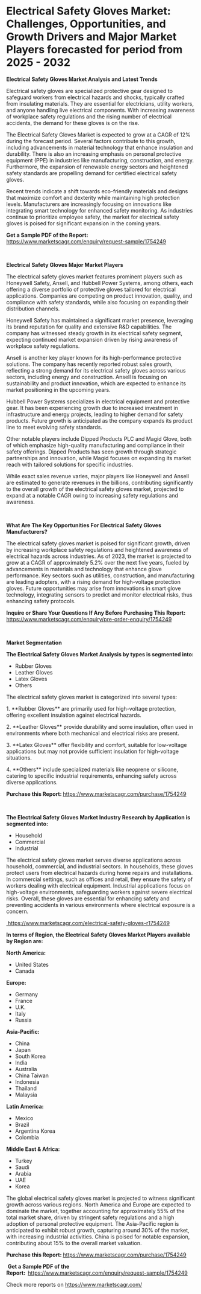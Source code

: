 <p><h1>Electrical Safety Gloves Market: Challenges, Opportunities, and Growth Drivers and Major Market Players forecasted for period from 2025 - 2032</h1></p><p><strong>Electrical Safety Gloves Market Analysis and Latest Trends</strong></p>
<p><p>Electrical safety gloves are specialized protective gear designed to safeguard workers from electrical hazards and shocks, typically crafted from insulating materials. They are essential for electricians, utility workers, and anyone handling live electrical components. With increasing awareness of workplace safety regulations and the rising number of electrical accidents, the demand for these gloves is on the rise.</p><p>The Electrical Safety Gloves Market is expected to grow at a CAGR of 12% during the forecast period. Several factors contribute to this growth, including advancements in material technology that enhance insulation and durability. There is also an increasing emphasis on personal protective equipment (PPE) in industries like manufacturing, construction, and energy. Furthermore, the expansion of renewable energy sectors and heightened safety standards are propelling demand for certified electrical safety gloves. </p><p>Recent trends indicate a shift towards eco-friendly materials and designs that maximize comfort and dexterity while maintaining high protection levels. Manufacturers are increasingly focusing on innovations like integrating smart technology for enhanced safety monitoring. As industries continue to prioritize employee safety, the market for electrical safety gloves is poised for significant expansion in the coming years.</p></p>
<p><strong>Get a Sample PDF of the Report:&nbsp;</strong> <a href="https://www.marketscagr.com/enquiry/request-sample/1754249?utm_campaign=1909&utm_medium=2&utm_source=Github&utm_content=ia&utm_term=07022025&utm_id=electrical-safety-gloves">https://www.marketscagr.com/enquiry/request-sample/1754249</a></p>
<p>&nbsp;</p>
<p><strong>Electrical Safety Gloves Major Market Players</strong></p>
<p><p>The electrical safety gloves market features prominent players such as Honeywell Safety, Ansell, and Hubbell Power Systems, among others, each offering a diverse portfolio of protective gloves tailored for electrical applications. Companies are competing on product innovation, quality, and compliance with safety standards, while also focusing on expanding their distribution channels.</p><p>Honeywell Safety has maintained a significant market presence, leveraging its brand reputation for quality and extensive R&D capabilities. The company has witnessed steady growth in its electrical safety segment, expecting continued market expansion driven by rising awareness of workplace safety regulations.</p><p>Ansell is another key player known for its high-performance protective solutions. The company has recently reported robust sales growth, reflecting a strong demand for its electrical safety gloves across various sectors, including energy and construction. Ansell is focusing on sustainability and product innovation, which are expected to enhance its market positioning in the upcoming years.</p><p>Hubbell Power Systems specializes in electrical equipment and protective gear. It has been experiencing growth due to increased investment in infrastructure and energy projects, leading to higher demand for safety products. Future growth is anticipated as the company expands its product line to meet evolving safety standards.</p><p>Other notable players include Dipped Products PLC and Magid Glove, both of which emphasize high-quality manufacturing and compliance in their safety offerings. Dipped Products has seen growth through strategic partnerships and innovation, while Magid focuses on expanding its market reach with tailored solutions for specific industries.</p><p>While exact sales revenue varies, major players like Honeywell and Ansell are estimated to generate revenues in the billions, contributing significantly to the overall growth of the electrical safety gloves market, projected to expand at a notable CAGR owing to increasing safety regulations and awareness.</p></p>
<p>&nbsp;</p>
<p><strong>What Are The Key Opportunities For Electrical Safety Gloves Manufacturers?</strong></p>
<p><p>The electrical safety gloves market is poised for significant growth, driven by increasing workplace safety regulations and heightened awareness of electrical hazards across industries. As of 2023, the market is projected to grow at a CAGR of approximately 5.2% over the next five years, fueled by advancements in materials and technology that enhance glove performance. Key sectors such as utilities, construction, and manufacturing are leading adopters, with a rising demand for high-voltage protection gloves. Future opportunities may arise from innovations in smart glove technology, integrating sensors to predict and monitor electrical risks, thus enhancing safety protocols.</p></p>
<p><strong>Inquire or Share Your Questions If Any Before Purchasing This Report:</strong> <a href="https://www.marketscagr.com/enquiry/pre-order-enquiry/1754249?utm_campaign=1909&utm_medium=2&utm_source=Github&utm_content=ia&utm_term=07022025&utm_id=electrical-safety-gloves">https://www.marketscagr.com/enquiry/pre-order-enquiry/1754249</a></p>
<p>&nbsp;</p>
<p><strong>Market Segmentation</strong></p>
<p><strong>The Electrical Safety Gloves Market Analysis by types is segmented into:</strong></p>
<p><ul><li>Rubber Gloves</li><li>Leather Gloves</li><li>Latex Gloves</li><li>Others</li></ul></p>
<p><p>The electrical safety gloves market is categorized into several types: </p><p>1. **Rubber Gloves** are primarily used for high-voltage protection, offering excellent insulation against electrical hazards.</p><p>2. **Leather Gloves** provide durability and some insulation, often used in environments where both mechanical and electrical risks are present.</p><p>3. **Latex Gloves** offer flexibility and comfort, suitable for low-voltage applications but may not provide sufficient insulation for high-voltage situations.</p><p>4. **Others** include specialized materials like neoprene or silicone, catering to specific industrial requirements, enhancing safety across diverse applications.</p></p>
<p><strong>Purchase this Report:&nbsp;</strong><a href="https://www.marketscagr.com/purchase/1754249?utm_campaign=1909&utm_medium=2&utm_source=Github&utm_content=ia&utm_term=07022025&utm_id=electrical-safety-gloves">https://www.marketscagr.com/purchase/1754249</a></p>
<p>&nbsp;</p>
<p><strong>The Electrical Safety Gloves Market Industry Research by Application is segmented into:</strong></p>
<p><ul><li>Household</li><li>Commercial</li><li>Industrial</li></ul></p>
<p><p>The electrical safety gloves market serves diverse applications across household, commercial, and industrial sectors. In households, these gloves protect users from electrical hazards during home repairs and installations. In commercial settings, such as offices and retail, they ensure the safety of workers dealing with electrical equipment. Industrial applications focus on high-voltage environments, safeguarding workers against severe electrical risks. Overall, these gloves are essential for enhancing safety and preventing accidents in various environments where electrical exposure is a concern.</p></p>
<p><a href="https://www.marketscagr.com/electrical-safety-gloves-r1754249?utm_campaign=1909&utm_medium=2&utm_source=Github&utm_content=ia&utm_term=07022025&utm_id=electrical-safety-gloves">&nbsp;https://www.marketscagr.com/electrical-safety-gloves-r1754249</a></p>
<p><strong>In terms of Region, the Electrical Safety Gloves Market Players available by Region are:</strong></p>
<p>
    <p> <strong> North America: </strong>
        <ul>
            <li>United States</li>
            <li>Canada</li>
        </ul>
        </p> 
    <p> <strong> Europe: </strong>
        <ul>
            <li>Germany</li>
            <li>France</li>
            <li>U.K.</li>
            <li>Italy</li>
            <li>Russia</li>
        </ul>
        </p> 
    <p> <strong> Asia-Pacific: </strong>
        <ul>
            <li>China</li>
            <li>Japan</li>
            <li>South Korea</li>
            <li>India</li>
            <li>Australia</li>
            <li>China Taiwan</li>
            <li>Indonesia</li>
            <li>Thailand</li>
            <li>Malaysia</li>
        </ul>
        </p> 
    <p> <strong> Latin America: </strong>
        <ul>
            <li>Mexico</li>
            <li>Brazil</li>
            <li>Argentina Korea</li>
            <li>Colombia</li>
        </ul>
        </p> 
    <p> <strong> Middle East & Africa: </strong>
        <ul>
            <li>Turkey</li>
            <li>Saudi</li>
            <li>Arabia</li>
            <li>UAE</li>
            <li>Korea</li>
        </ul>
    </p>
    </p>
<p><p>The global electrical safety gloves market is projected to witness significant growth across various regions. North America and Europe are expected to dominate the market, together accounting for approximately 55% of the total market share, driven by stringent safety regulations and a high adoption of personal protective equipment. The Asia-Pacific region is anticipated to exhibit robust growth, capturing around 30% of the market, with increasing industrial activities. China is poised for notable expansion, contributing about 15% to the overall market valuation.</p></p>
<p><strong>Purchase this Report: </strong><a href="https://www.marketscagr.com/purchase/1754249?utm_campaign=1909&utm_medium=2&utm_source=Github&utm_content=ia&utm_term=07022025&utm_id=electrical-safety-gloves">https://www.marketscagr.com/purchase/1754249</a></p>
<p>&nbsp;<strong>Get a Sample PDF of the Report:&nbsp;&nbsp;</strong><a href="https://www.marketscagr.com/enquiry/request-sample/1754249?utm_campaign=1909&utm_medium=2&utm_source=Github&utm_content=ia&utm_term=07022025&utm_id=electrical-safety-gloves">https://www.marketscagr.com/enquiry/request-sample/1754249</a></p>
<p><strong></strong></p>
<p>Check more reports on <a href="https://www.marketscagr.com/?utm_campaign=1909&utm_medium=2&utm_source=Github&utm_content=ia&utm_term=07022025&utm_id=electrical-safety-gloves">https://www.marketscagr.com/</a></p>